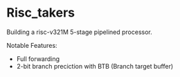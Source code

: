 # Risc_takers
Building a risc-v321M 5-stage pipelined processor. 

Notable Features:

- Full forwarding
- 2-bit branch preciction with BTB (Branch target buffer)
